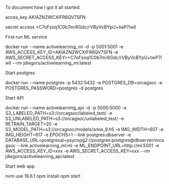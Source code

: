 To document how I got it all started:

acces_key
AKIAZN2WCXIFR6QV7SFN

secret access
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


First run ML service

docker run --name activelearning_ml -d -p 5001:5001 -e AWS_ACCESS_KEY_ID=AKIAZN2WCXIFR6QV7SFN -e AWS_SECRET_ACCESS_KEY=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 --rm jdiegors/activelearning_ml:latest


Start postgres

docker run --name postgres -p 5432:5432 -e POSTGRES_DB=orcagsoc -e POSTGRES_PASSWORD=postgres -d postgres

Start API

docker run --name activelearning_api -d -p 5000:5000 -e S3_LABELED_PATH=s3://orcagsoc/labeled_test/ -e S3_UNLABELED_PATH=s3://orcagsoc/unlabeled_test/ -e RETRAIN_TARGET=20 -e S3_MODEL_PATH=s3://orcagsoc/models/srkw_9.h5 -e IMG_WIDTH=607 -e IMG_HEIGHT=617 -e EPOCHS=1 --link postgres:dbserver -e DATABASE_URL=postgresql+psycopg2://postgres:postgres@dbserver/orcagsoc --link activelearning_ml:ml -e ML_ENDPOINT_URL=http://ml:5001 -e AWS_ACCESS_KEY_ID=xxx -e AWS_SECRET_ACCESS_KEY=xxx --rm jdiegors/activelearning_api:latest

Start web app

nvm use 16.6.1
npm install
npm start

